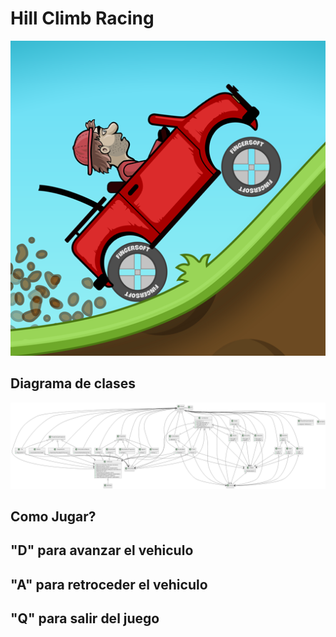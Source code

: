 # Hill Climb Racing
![](./images/Hillclimbracing.png)
## Diagrama de clases
![](./images/DiagramasDeClases.png)
## Como Jugar?
## "D" para avanzar el vehiculo
## "A" para retroceder el vehiculo
## "Q" para salir del juego
